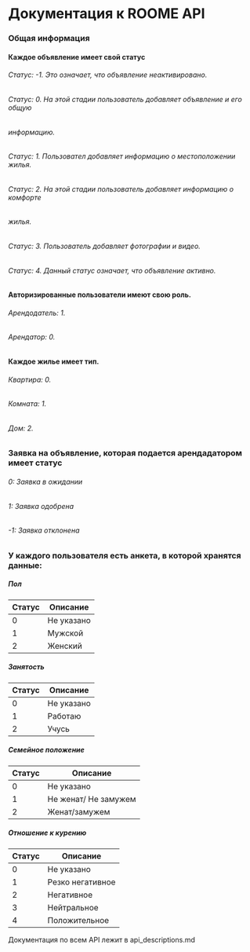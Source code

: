 # Документация к ROOME API

### Общая информация



#### Каждое объявление имеет свой статус

###### Статус: -1. Это означает, что объявление неактивировано.
###### Статус: 0. На этой стадии пользователь добавляет объявление и его общую 
###### информацию.
###### Статус: 1. Пользовател добавляет информацию о местоположении жилья.
###### Статус: 2. На этой стадии пользователь добавляет информацию о комфорте 
###### жилья.
###### Статус: 3. Пользователь добавляет фотографии и видео.
###### Статус: 4. Данный статус означает, что объявление активно.


#### Авторизированные пользователи имеют свою роль.


###### Арендодатель: 1.
###### Арендатор: 0.


#### Каждое жилье имеет тип.

###### Квартира: 0.
###### Комната: 1.
###### Дом: 2.


### Заявка на объявление, которая подается арендадатором имеет статус

###### 0: Заявка в ожидании
###### 1: Заявка одобрена
###### -1: Заявка отклонена

### У каждого пользователя есть анкета, в которой хранятся данные:

##### Пол
| Cтатус     |    Описание  |
| -----------| ---------
| 0          |  Не указано  |
| 1          |  Мужской     |
| 2          |  Женский     |

##### Занятость
| Cтатус     |    Описание  |
| -----------| ---------
| 0          |  Не указано  |
| 1          |  Работаю     |
| 2          |  Учусь       |


##### Семейное положение
| Cтатус     |    Описание           |
| -----------| ---------
| 0          |  Не указано           |
| 1          |  Не женат/ Не замужем |
| 2          |  Женат/замужем	     |
 


##### Отношение к курению
| Cтатус     |    Описание      |
| -----------| ---------
| 0          |  Не указано      |
| 1          |  Резко негативное|
| 2          |  Негативное      |
| 3          |  Нейтральное     |
| 4          |  Положительное   |

Документация по всем API лежит в api_descriptions.md



